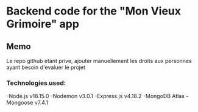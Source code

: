 # Backend code for the "Mon Vieux Grimoire" app

## Memo
Le repo github etant prive, ajouter manuellement les droits aux personnes ayant besoin
d'evaluer le projet

### Technologies used:

-Node.js v18.15.0
-Nodemon v3.0.1
-Express.js v4.18.2
-MongoDB Atlas
-Mongoose v7.4.1